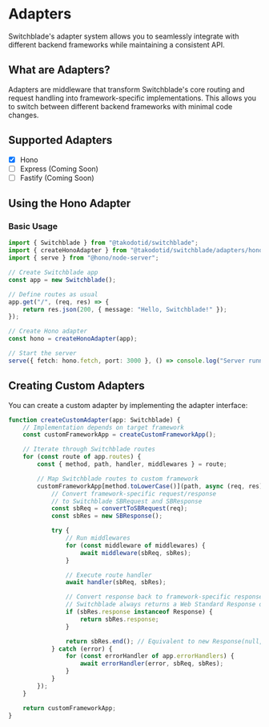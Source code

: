 # Adapters

Switchblade's adapter system allows you to seamlessly integrate with different backend frameworks while maintaining a consistent API.

## What are Adapters?

Adapters are middleware that transform Switchblade's core routing and request handling into framework-specific implementations. This allows you to switch between different backend frameworks with minimal code changes.

## Supported Adapters

- [x] Hono
- [ ] Express (Coming Soon)
- [ ] Fastify (Coming Soon)

## Using the Hono Adapter

### Basic Usage

```typescript
import { Switchblade } from "@takodotid/switchblade";
import { createHonoAdapter } from "@takodotid/switchblade/adapters/hono";
import { serve } from "@hono/node-server";

// Create Switchblade app
const app = new Switchblade();

// Define routes as usual
app.get("/", (req, res) => {
    return res.json(200, { message: "Hello, Switchblade!" });
});

// Create Hono adapter
const hono = createHonoAdapter(app);

// Start the server
serve({ fetch: hono.fetch, port: 3000 }, () => console.log("Server running on http://localhost:3000"));
```

## Creating Custom Adapters

You can create a custom adapter by implementing the adapter interface:

```typescript
function createCustomAdapter(app: Switchblade) {
    // Implementation depends on target framework
    const customFrameworkApp = createCustomFrameworkApp();

    // Iterate through Switchblade routes
    for (const route of app.routes) {
        const { method, path, handler, middlewares } = route;

        // Map Switchblade routes to custom framework
        customFrameworkApp[method.toLowerCase()](path, async (req, res) => {
            // Convert framework-specific request/response
            // to Switchblade SBRequest and SBResponse
            const sbReq = convertToSBRequest(req);
            const sbRes = new SBResponse();

            try {
                // Run middlewares
                for (const middleware of middlewares) {
                    await middleware(sbReq, sbRes);
                }

                // Execute route handler
                await handler(sbReq, sbRes);

                // Convert response back to framework-specific response
                // Switchblade always returns a Web Standard Response object
                if (sbRes.response instanceof Response) {
                    return sbRes.response;
                }

                return sbRes.end(); // Equivalent to new Response(null, { status: 204 });
            } catch (error) {
                for (const errorHandler of app.errorHandlers) {
                    await errorHandler(error, sbReq, sbRes);
                }
            }
        });
    }

    return customFrameworkApp;
}
```
